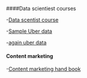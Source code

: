 

####Data scientiest courses

-[Data scentist course](https://www.dataquest.io/track/data-scientist-track)

-[Sample Uber data](http://toddwschneider.com/archives/)

-[again uber data](http://toddwschneider.com/posts/analyzing-1-1-billion-nyc-taxi-and-uber-trips-with-a-vengeance/)


#### Content marketing

-[Content marketing hand book](http://priceonomics.com/the-content-marketing-handbook/)
